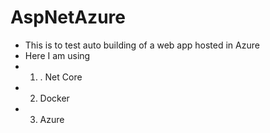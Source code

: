 # AspNetAzure
 + This is to test auto building of a web app hosted in Azure
 + Here I am using
 +   1. . Net Core
 +   2. Docker
 +   3. Azure
